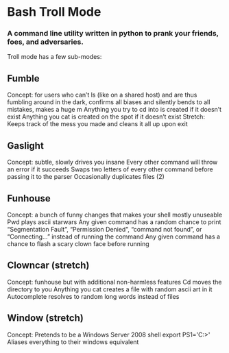 # Bash Troll Mode
### A command line utility written in python to prank your friends, foes, and adversaries.
Troll mode has a few sub-modes:
## Fumble
Concept: for users who can’t ls (like on a shared host) and are thus fumbling around in the dark, confirms all biases and silently bends to all mistakes, makes a huge m
Anything you try to cd into is created if it doesn’t exist
Anything you cat is created on the spot if it doesn’t exist
Stretch: Keeps track of the mess you made and cleans it all up upon exit
## Gaslight
Concept: subtle, slowly drives you insane
Every other command will throw an error if it succeeds
Swaps two letters of every other command before passing it to the parser
Occasionally duplicates files (2)
## Funhouse
Concept: a bunch of funny changes that makes your shell mostly unuseable
Pwd plays ascii starwars
Any given command has a random chance to print “Segmentation Fault”, “Permission Denied”, “command not found”, or “Connecting…” instead of running the command
Any given command has a chance to flash a scary clown face before running
## Clowncar (stretch)
Concept: funhouse but with additional non-harmless features
Cd moves the directory to you
Anything you cat creates a file with random ascii art in it
Autocomplete resolves to random long words instead of files
## Window (stretch)
Concept: Pretends to be a Windows Server 2008 shell
export PS1='C:\>'
Aliases everything to their windows equivalent